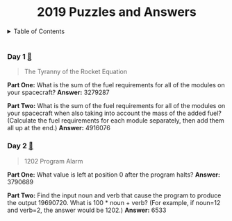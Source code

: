 <div align="center">
    <h1>2019 Puzzles and Answers</h1>
</div>

<details>
<summary>Table of Contents</summary>

   * [Day 1](#day-1)
   * [Day 2](#day-2)

</details>

</br>


### Day 1 [:link:](https://adventofcode.com/2019/day/1)
> The Tyranny of the Rocket Equation

**Part One:** What is the sum of the fuel requirements for all of the modules on your spacecraft?
**Answer:** 3279287

**Part Two:** What is the sum of the fuel requirements for all of the modules on your spacecraft when also taking into account the mass of the added fuel? (Calculate the fuel requirements for each module separately, then add them all up at the end.)
**Answer:** 4916076


### Day 2 [:link:](https://adventofcode.com/2019/day/2)
> 1202 Program Alarm

**Part One:** What value is left at position 0 after the program halts?
**Answer:** 3790689

**Part Two:** Find the input noun and verb that cause the program to produce the output 19690720. What is 100 * noun + verb? (For example, if noun=12 and verb=2, the answer would be 1202.)
**Answer:** 6533
